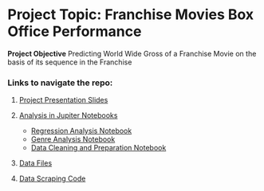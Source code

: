 # Project Topic: Franchise Movies Box Office Performance  



**Project Objective**
Predicting World Wide Gross of a Franchise Movie on the basis of its sequence in the Franchise


### Links to navigate the repo:

1. [Project Presentation Slides](ProjectFranchiseMovies.pdf)

2. [Analysis in Jupiter Notebooks](/Analysis_Jupyter_Notebooks/)
	* [Regression Analysis Notebook](/Analysis_Jupyter_Notebooks/RegressionAnalysis.ipynb)
	* [Genre Analysis Notebook](/Analysis_Jupyter_Notebooks/GenreAnalysis.ipynb)
	* [Data Cleaning and Preparation Notebook](/Analysis_Jupyter_Notebooks/DataCleaningFile.ipynb)

3. [Data Files](/Data/)

4. [Data Scraping Code](/Scraping_Code_Used/)

